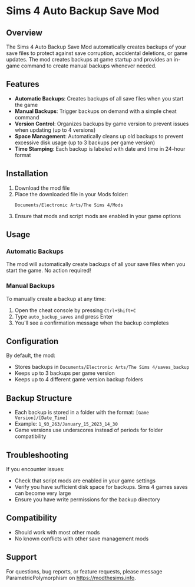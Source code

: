 # Sims 4 Auto Backup Save Mod

## Overview
The Sims 4 Auto Backup Save Mod automatically creates backups of your save files to protect against save corruption,
accidental deletions, or game updates. The mod creates backups at game startup and provides an in-game command to 
create manual backups whenever needed.

## Features
- **Automatic Backups**: Creates backups of all save files when you start the game
- **Manual Backups**: Trigger backups on demand with a simple cheat command
- **Version Control**: Organizes backups by game version to prevent issues when updating (up to 4 versions)
- **Space Management**: Automatically cleans up old backups to prevent excessive disk usage (up to 3 backups per game version)
- **Time Stamping**: Each backup is labeled with date and time in 24-hour format

## Installation
1. Download the mod file
2. Place the downloaded file in your Mods folder:
    ```
    Documents/Electronic Arts/The Sims 4/Mods
    ```
3. Ensure that mods and script mods are enabled in your game options

## Usage

### Automatic Backups
The mod will automatically create backups of all your save files when you start the game. No action required!

### Manual Backups
To manually create a backup at any time:
1. Open the cheat console by pressing `Ctrl+Shift+C`
2. Type `auto_backup_saves` and press Enter
3. You'll see a confirmation message when the backup completes

## Configuration

By default, the mod:
- Stores backups in `Documents/Electronic Arts/The Sims 4/saves_backup`
- Keeps up to 3 backups per game version
- Keeps up to 4 different game version backup folders

## Backup Structure
- Each backup is stored in a folder with the format: `[Game Version]/[Date_Time]`
- Example: `1_93_263/January_15_2023_14_30`
- Game versions use underscores instead of periods for folder compatibility

## Troubleshooting
If you encounter issues:
- Check that script mods are enabled in your game settings
- Verify you have sufficient disk space for backups. Sims 4 games saves can become very large
- Ensure you have write permissions for the backup directory

## Compatibility
- Should work with most other mods
- No known conflicts with other save management mods

## Support
For questions, bug reports, or feature requests, please message ParametricPolymorphism on https://modthesims.info.
